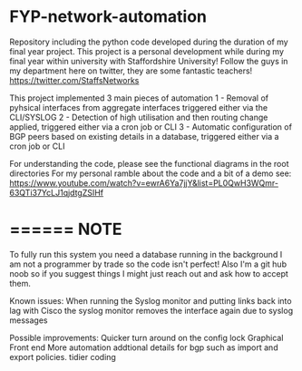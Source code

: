 # FYP-network-automation
Repository including the python code developed during the duration of my final year project.
This project is a personal development while during my final year within university with Staffordshire University!
Follow the guys in my department here on twitter, they are some fantastic teachers! https://twitter.com/StaffsNetworks

This project implemented 3 main pieces of automation
1 - Removal of pyhsical interfaces from aggregate interfaces triggered either via the CLI/SYSLOG
2 - Detection of high utilisation and then routing change applied, triggered either via a cron job or CLI
3 - Automatic configuration of BGP peers based on existing details in a database, triggered either via a cron job or CLI

For understanding the code, please see the functional diagrams in the root directories
For my personal ramble about the code and a bit of a demo see: https://www.youtube.com/watch?v=ewrA6Ya7jjY&list=PL0QwH3WQmr-63QTi37YcLJ1qjdtgZSIHf



======
NOTE
======

To fully run this system you need a database running in the background
I am not a programmer by trade so the code isn't perfect!
Also I'm a git hub noob so if you suggest things I might just reach out and ask how to accept them.



Known issues:
When running the Syslog monitor and putting links back into lag with Cisco the syslog monitor removes the interface again due to syslog messages

Possible improvements:
Quicker turn around on the config lock
Graphical Front end
More automation
addtional details for bgp such as import and export policies.
tidier coding



